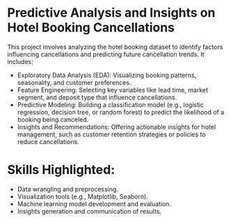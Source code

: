 # Predictive Analysis and Insights on Hotel Booking Cancellations


This project involves analyzing the hotel booking dataset to identify factors influencing cancellations and predicting future cancellation trends. It includes:

* Exploratory Data Analysis (EDA): Visualizing booking patterns, seasonality, and customer preferences.
* Feature Engineering: Selecting key variables like lead time, market segment, and deposit type that influence cancellations.
* Predictive Modeling: Building a classification model (e.g., logistic regression, decision tree, or random forest) to predict the likelihood of a booking being canceled.
* Insights and Recommendations: Offering actionable insights for hotel management, such as customer retention strategies or policies to reduce cancellations.

# Skills Highlighted:

* Data wrangling and preprocessing.
* Visualization tools (e.g., Matplotlib, Seaborn).
* Machine learning model development and evaluation.
* Insights generation and communication of results.
